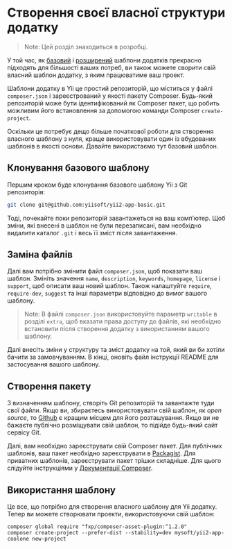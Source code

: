 Створення своєї власної структури додатку
=========================================

> Note: Цей розділ знаходиться в розробці.

У той час, як [базовий](https://github.com/yiisoft/yii2-app-basic) і [розширений](https://github.com/yiisoft/yii2-app-advanced)
шаблони додатків прекрасно підходять для більшості ваших потреб, ви також можете сворити свій власний шаблон додатку, з яким
працюватиме ваш проект.

Шаблони додатку в Yii це простий репозиторій, що міститься у файлі `composer.json` і зареєстрований у якості пакету Composer.
Будь-який репозиторій може бути ідентифікований як Composer пакет, що робить можливим його встановлення
за допомогою команди Composer `create-project`.

Оскільки це потребує дещо більше початкової роботи для створення власного шаблону з нуля, краще використовувати один із 
вбудованих шаблонів в якості основи. Давайте використаємо тут базовий шаблон.

Клонування базового шаблону
---------------------------

Першим кроком буде клонування базового шаблону Yii з Git репозиторія:

```bash
git clone git@github.com:yiisoft/yii2-app-basic.git
```

Тоді, почекайте поки репозиторій завантажеться на ваш комп’ютер. Щоб зміни, які внесені в шаблон не були перезаписані, 
вам необхідно видалити каталог `.git` і весь її зміст після завантаження.

Заміна файлів
-------------

Далі вам потрібно змінити файл `composer.json`, щоб показати ваш шаблон.
Змініть значення `name`, `description`, `keywords`, `homepage`, `license` і `support`, щоб описати ваш новий шаблон.
Також налаштуйте `require`, `require-dev`, `suggest` та інші параметри відповідно до вимог вашого шаблону.

> Note: В файлі `composer.json` використовуйте параметр `writable` в розділі `extra`, щоб
> вказати права доступу до файлів, які необхідно встановити після створення додатку з використанням вашого шаблону.

Далі внесіть зміни у структуру та зміст додатку на той, який ви би хотіли бачити за замовчуванням. 
В кінці, оновіть файл інструкції README для застосування вашого шаблону.

Створення пакету
----------------

З визначенням шаблону, створіть Git репозиторій та завантажте туди свої файли. Якщо ви, збираєтесь використовувати свій шаблон,
як *open source*, то [Github](http://github.com) є кращим місцем для його розташування.
Якщо ви не бажаєте публічно розміщувати свій шаблон, то підійде будь-який сайт сервісу Git.

Далі, вам необхідно зареєструвати свій Composer пакет. Для публічних шаблонів, ваш пакет необхідно зареєструвати 
в [Packagist](https://packagist.org/). Для приватних шаблонів, зареєструвати пакет трішки складніше.
Для цього слідуйте інструкціями у [Документації Composer](https://getcomposer.org/doc/05-repositories.md#hosting-your-own).

Використання шаблону
--------------------

Це все, що потрібно для створення власного шаблону для Yii додатку.
Тепер ви можете створювати проекти, використовуючи свій шаблон:

```
composer global require "fxp/composer-asset-plugin:^1.2.0"
composer create-project --prefer-dist --stability=dev mysoft/yii2-app-coolone new-project
```
